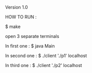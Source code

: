 Version 1.0


HOW TO RUN :

$ make

open 3 separate terminals

In first one :
$ java Main

In second one :
$ ./client './p1' localhost

In third one :
$ ./client './p2' localhost

